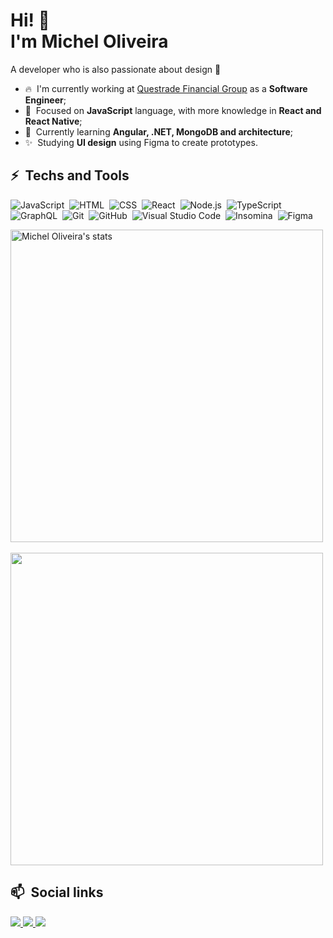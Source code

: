 <h1 align="left">Hi! 👋 <br>
  I'm Michel Oliveira
</h1>

A developer who is also passionate about design 💖

- 🔥&nbsp; I'm currently working at [Questrade Financial Group](https://www.questrade.com/home) as a **Software Engineer**;
- 🚀&nbsp; Focused on **JavaScript** language, with more knowledge in **React and React Native**;
- 🌱&nbsp; Currently learning **Angular, .NET, MongoDB and architecture**;
- ✨&nbsp; Studying **UI design** using Figma to create prototypes.

## ⚡ &nbsp;Techs and Tools

![JavaScript](https://img.shields.io/badge/-JavaScript-05122A?style=flat&logo=javascript)&nbsp;
![HTML](https://img.shields.io/badge/-HTML-05122A?style=flat&logo=HTML5)&nbsp;
![CSS](https://img.shields.io/badge/-CSS-05122A?style=flat&logo=CSS3&logoColor=1572B6)&nbsp;
![React](https://img.shields.io/badge/-React-05122A?style=flat&logo=react)&nbsp;
![Node.js](https://img.shields.io/badge/-Node.js-05122A?style=flat&logo=node.js)&nbsp;
![TypeScript](https://img.shields.io/badge/-TypeScript-05122A?style=flat&logo=typescript)&nbsp;
![GraphQL](https://img.shields.io/badge/-Graphql-05122A?style=flat&logo=graphql)&nbsp;
![Git](https://img.shields.io/badge/-Git-05122A?style=flat&logo=git)&nbsp;
![GitHub](https://img.shields.io/badge/-GitHub-05122A?style=flat&logo=github)&nbsp;
![Visual Studio Code](https://img.shields.io/badge/-Visual%20Studio%20Code-05122A?style=flat&logo=visual-studio-code&logoColor=007ACC)&nbsp;
![Insomina](https://img.shields.io/badge/-Insomnia-05122A?style=flat&logo=insomnia)&nbsp;
![Figma](https://img.shields.io/badge/-figma-05122A?style=flat&logo=figma)&nbsp;

<div>
  <img width="500em" src="https://github-readme-stats.vercel.app/api?username=michelzaum&show_icons=true&theme=github_dark" alt="Michel Oliveira's stats"     />
  &nbsp;
  <img width="500em" src="https://github-readme-stats.vercel.app/api/top-langs/?username=michelzaum&theme=github_dark&layout=compact" 
  />
</div>

## 📫 &nbsp;Social links
<a href="https://www.linkedin.com/in/michel-de-oliveira-nascimento/" alt="linkedin">
  <img src="https://img.shields.io/badge/-linkedin-05122A?style=flat&logo=linkedin" />
</a>
<a href="https://www.instagram.com/michelzaum/" alt="instagram">
  <img src="https://img.shields.io/badge/-instagram-05122A?style=flat&logo=instagram" />
</a>
<a href="https://www.facebook.com/michel.deoliveiranascimento" alt="Facebook">
  <img src="https://img.shields.io/badge/-facebook-05122A?style=flat&logo=facebook" />
</a>

